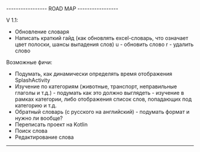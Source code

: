 ----------------- ROAD MAP -----------------

V 1.1:
- Обновление словаря
- Написать краткий гайд (как обновлять excel-словарь, что означает цвет полоски, шансы выпадения слов)
  u - обновить слово
  r - удалить слово

  
Возможные фичи:
- Подумать, как динамически определять время отображения SplashActivity
- Изучение по категориям (животные, транспорт, неправильные глаголы и т.д.) - подумать как это должно выглядеть -
        изучение в рамках категории, либо отображения список слов, попадающих под категорию и т.д.
- Обратный словарь (с русского на английский) - подумать формат и нужно ли вообще?
- Переписать проект на Kotlin
- Поиск слова
- Редактирование слова

---------------------------------------
